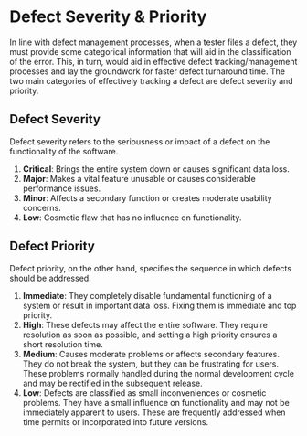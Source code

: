 # Defect Severity & Priority
In line with defect management processes, when a tester files a defect, they must provide 
some categorical information that will aid in the classification of the error.
This, in turn, would aid in effective defect tracking/management processes and lay
the groundwork for faster defect turnaround time. The two main categories of effectively
tracking a defect are defect severity and priority.

## Defect Severity
Defect severity refers to the seriousness or impact of a defect on the functionality of the software.
1. **Critical**: Brings the entire system down or causes significant data loss.
2. **Major**: Makes a vital feature unusable or causes considerable performance issues.
3. **Minor**: Affects a secondary function or creates moderate usability concerns.
4. **Low**: Cosmetic flaw that has no influence on functionality.

## Defect Priority
Defect priority, on the other hand, specifies the sequence in which defects should be addressed.
1. **Immediate**: They completely disable fundamental functioning of a system or result in important data loss.  Fixing them is immediate
 and top priority.
2. **High**: These defects may affect the entire software. They require resolution as soon as possible, and setting a high priority
 ensures a short resolution time.
3. **Medium**: Causes moderate problems or affects secondary features. They do not break the system, but they can be frustrating for users. These problems normally handled during the normal development cycle
 and may be rectified in the subsequent release.
4. **Low**: Defects are classified as small inconveniences or cosmetic problems. They have a small influence on functionality and may not be immediately apparent to users. These are
frequently addressed when time permits or incorporated into future versions.
